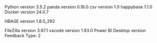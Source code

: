 Python version 3.5.2 
    panda version 0.18.0
    csv version 1.0
    happybase 1.1.0
Docker version 24.0.7

HBASE version 1.8.0_292

FileZilla version 3.67.1
vscode version 1.93.0
Power BI Desktop version Feedback Type: 2
